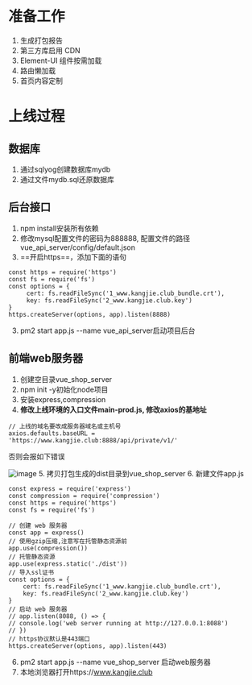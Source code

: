 # 准备工作
1. 生成打包报告
2. 第三方库启用 CDN
3. Element-UI 组件按需加载
4. 路由懒加载
5. 首页内容定制
# 上线过程
## 数据库
1. 通过sqlyog创建数据库mydb
2. 通过文件mydb.sql还原数据库
## 后台接口
1. npm install安装所有依赖
2. 修改mysql配置文件的密码为888888, 配置文件的路径vue_api_server/config/default.json
3. ==开启https==，添加下面的语句
```
const https = require('https')
const fs = require('fs')
const options = {
     cert: fs.readFileSync('1_www.kangjie.club_bundle.crt'),
     key: fs.readFileSync('2_www.kangjie.club.key')
}
https.createServer(options, app).listen(8888)
```

3. pm2 start app.js --name vue_api_server启动项目后台
## 前端web服务器
1. 创建空目录vue_shop_server
2. npm init -y初始化node项目
3. 安装express,compression
4. **修改上线环境的入口文件main-prod.js, 修改axios的基地址**

```
// 上线的域名要改成服务器域名或主机号
axios.defaults.baseURL = 'https://www.kangjie.club:8888/api/private/v1/'
```
否则会报如下错误

![image](http://ruankj.gitee.io/image_bed/yd/ERR_CONNECTION_REFUSED.png)
5. 拷贝打包生成的dist目录到vue_shop_server
6. 新建文件app.js
```
const express = require('express')
const compression = require('compression')
const https = require('https')
const fs = require('fs')

// 创建 web 服务器
const app = express()
// 使用gzip压缩,注意写在托管静态资源前
app.use(compression())
// 托管静态资源
app.use(express.static('./dist'))
// 导入ssl证书
const options = {
    cert: fs.readFileSync('1_www.kangjie.club_bundle.crt'),
    key: fs.readFileSync('2_www.kangjie.club.key')
}
// 启动 web 服务器
// app.listen(8088, () => {
// console.log('web server running at http://127.0.0.1:8088')
// })
// https协议默认是443端口
https.createServer(options, app).listen(443)
```
6. pm2 start app.js --name vue_shop_server 启动web服务器
7. 本地浏览器打开https://www.kangjie.club



